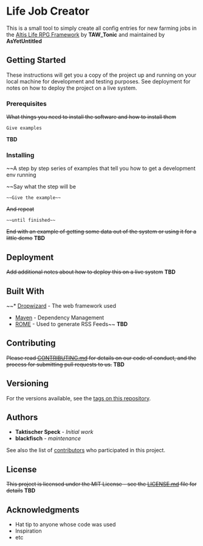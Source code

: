 # Life Job Creator

This is a small tool to simply create all config entries for new farming jobs in the [Altis Life RPG Framework](https://github.com/AsYetUntitled/Framework/) by <b>TAW_Tonic</b> and maintained by <b>AsYetUntitled</b>

## Getting Started

These instructions will get you a copy of the project up and running on your local machine for development and testing purposes. See deployment for notes on how to deploy the project on a live system.

### Prerequisites

~~What things you need to install the software and how to install them~~

```
Give examples
```
**TBD**

### Installing

~~A step by step series of examples that tell you how to get a development env running

~~Say what the step will be

```
~~Give the example~~
```

~~And repeat~~

```
~~until finished~~
```

~~End with an example of getting some data out of the system or using it for a little demo~~
**TBD**

## Deployment

~~Add additional notes about how to deploy this on a live system~~
**TBD**

## Built With

~~* [Dropwizard](http://www.dropwizard.io/1.0.2/docs/) - The web framework used
* [Maven](https://maven.apache.org/) - Dependency Management
* [ROME](https://rometools.github.io/rome/) - Used to generate RSS Feeds~~
**TBD**

## Contributing

~~Please read [CONTRIBUTING.md](https://gist.github.com/PurpleBooth/b24679402957c63ec426) for details on our code of conduct, and the process for submitting pull requests to us.~~
**TBD**

## Versioning

For the versions available, see the [tags on this repository](https://github.com/TaktischerSpeck/Life_Job_Creato/tags). 

## Authors

* **Taktischer Speck** - *Initial work*
* **blackfisch** - *maintenance*

See also the list of [contributors](https://github.com/TaktischerSpeck/Life_Job_Creato/contributors) who participated in this project.

## License

~~This project is licensed under the MIT License - see the [LICENSE.md](LICENSE.md) file for details~~
**TBD**

## Acknowledgments

* Hat tip to anyone whose code was used
* Inspiration
* etc

